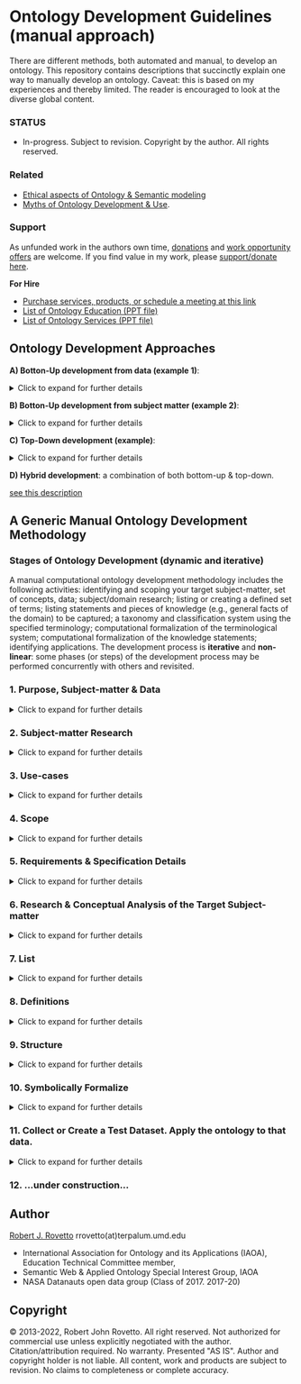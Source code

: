 # Ontology Development Guidelines (manual approach)
There are different methods, both automated and manual, to develop an ontology. This repository contains descriptions that succinctly explain one way to manually develop an ontology. Caveat: this is based on my experiences and thereby limited. The reader is encouraged to look at the diverse global content.   

### STATUS 
- In-progress. Subject to revision. Copyright by the author. All rights reserved. 

### Related 
- [Ethical aspects of Ontology & Semantic modeling](https://github.com/rrovetto/Ethical-Ontology-Development)
- [Myths of Ontology Development & Use](https://github.com/rrovetto/Ethical-Ontology-Development/blob/master/Myths-Of-Ontology-Development.md).
### Support
As unfunded work in the authors own time, [donations](https://gogetfunding.com/knowledge-organization-services-ontology-terminology-metadata-concept-analysis/) and [work opportunity offers](https://tinyurl.com/hm8wu2sa) are welcome. If you find value in my work, please [support/donate here](https://gogetfunding.com/knowledge-organization-services-ontology-terminology-metadata-concept-analysis/).

**For Hire**
- [Purchase services, products, or schedule a meeting at this link](https://tinyurl.com/yas7trzy)
- [List of Ontology Education (PPT file)](https://www.slideshare.net/RobertRovetto/ontology-courses-education)
- [List of Ontology Services (PPT file)](https://www.slideshare.net/RobertRovetto/ontology-services-238070099)

## Ontology Development Approaches
**A) Botton-Up development from data (example 1)**: 
<details>
<summary>Click to expand for further details</summary>
	
- Examine data, identify relevant subject matter; then create categories to describe that data (e.g., for what the data is about). This is specific to generic, or concrete to abstract. It may focus on asserting only those categories that will annotate the data elements you have.
</details>

**B) Botton-Up development from subject matter (example 2)**: 
<details>
  <summary>Click to expand for further details</summary>
	
- Examine the subjectmatter (e.g., corpus documents, nomenclature, etc.) and create corresponding ontology constructs for the most common concepts found in the subjectmatter.
</details>
	
**C) Top-Down development (example)**: 
<details>
  <summary>Click to expand for further details</summary>
	
- Identify and create ontology constructs independent of examining data, but which can annotate the data. E.g., create abstract classes and modify accordingly once you examine the data and the intended meaning of the datasets and data elements. 
</details>

**D) Hybrid development**: a combination of both bottom-up & top-down.

[see this description](https://answers.knowledgegraph.tech/t/whats-the-difference-between-a-bottom-up-and-a-top-down-ontology-modeling-approach/5064)
## A Generic Manual Ontology Development Methodology

### Stages of Ontology Development (dynamic and iterative)
A manual computational ontology development methodology includes the following activities: identifying and scoping your target subject-matter, set of concepts, data; subject/domain research; listing or creating a defined set of terms; listing statements and pieces of knowledge (e.g., general facts of the domain) to be captured; a taxonomy and classification system using the specified terminology; computational formalization of the terminological system; computational formalization of the knowledge statements; identifying applications. The development process is **iterative** and **non-linear**: some phases (or steps) of the development process may be performed concurrently with others and revisited. 
### 1. Purpose, Subject-matter & Data 
<details>
  <summary>Click to expand for further details</summary>
	
- Identify purpose(s), goal(s), or function(s), application(s) for the ontology. _What is the ontology(s) for? How is it intended to be used? What are the desired features and functionalities?_
- Identify the subject-matter or set of concepts (the universe/domain of discourse/interest) you wish to model in an ontology.
- Identify the data that the ontology will be applied to (e.g., to annotate), annotate, or be based on. _What datasets, databases? What types of data? What is the data about?_ 

**Meta-level Consideration**: the boundaries or limits of a given target area, and domain are often arbitrary. Some domains, perceived as disciplines, are in fact overlapping. Therefore there is a degree of arbitrariness when scoping and identifying or creating a target domain. One modeler may scope and model the same topic differently than anothe modeler.
</details>

### 2. Subject-matter Research
<details>
  <summary>Click to expand for further details</summary>
	
- Research the target subject and domain corpora: publications, data, projects, subject-matter experts, educational courses, etc.
</details>

### 3. Use-cases
<details>
  <summary>Click to expand for further details</summary>
	
- Identify use-cases for the ontology. _Where may the ontology be applied? How can the ontology be used? What stakeholders, societal sectors, computational systems, and applications may benefit from it? What are situations in which the ontology could be used?_
</details>

### 4. Scope
<details>
  <summary>Click to expand for further details</summary>
	
- Identify or specify the boundaries of the target subject-matter that the ontology(s) will represent. 
- NOTE: consider [this](https://github.com/rrovetto/Ontology-Development-Guidelines/blob/master/DomainDemarcation.md).
</details>

### 5. Requirements & Specification Details
<details>
  <summary>Click to expand for further details</summary>
	
- Identify what will be required to (i) realize the purpose and (ii) apply the ontology to the use-cases. 
- State specification details: 
	- What natural language? 
	- What computable language (knowledge representation and reasoning language / implementation langauges)? 
	- Stylistic conventions, e.g., naming conventions for terms/labels, etc.  
	- Identify or create _competency questions_: queries that the ontology (and datasets) can be asked computationally.
- Select, Acquire or Develop resources and tools, e.g., ontology editor software, knowledge representation languages, 
- Corpora (research documents, domain knowledge), data sources, contributors, partners, subject-matter experts, etc.
- Identify and select supplemental tools: ontology engeineer tools, ontology development environments, automated reasoners, etc.  
NOTE: an example is the NEON Methodology.
</details>

### 6. Research & Conceptual Analysis of the Target Subject-matter
<details>
  <summary>Click to expand for further details</summary>
	
- Examine the target subject matter. Gain a big-picture understanding. Try to identify essential concepts, themes, challenges, etc. 
- Identify generic knowledge, statements or beliefs to be represented in the ontology. These are often universal statements of a broad nature. 
</details>

### 7. List
<details>
  <summary>Click to expand for further details</summary>
	
- Identify & list specific things in the universe of discourse you want the ontology to represent, e.g., particulars objects, activities, etc.; categories of objects, activities, etc.
- Identify & list concepts and terms needed to either: (i) describe the things in universe of discourse, or (ii) described the concepts and terms themselves. 
- Create concepts and terms where needed, e.g., where finer distinctions non-found in the domain literature are needed to ontologically model the domain.
- List statements of knowledge or belief to be represented in the ontology. This may take the form of a set of sentences describing some general rule, fact, principle, or aspect about the target domain and its contents.
- WHEN CREATING AN ONTOLOGY FOR A SPECIFIC DATABASE: list the key terms and pieces of knowledge found therein, e.g., database column/field and row names, etc. Analysis and discussion may be needed.
- For a candidate category, ask: **_Is there a data element or dataset that can be annotated with this category?_** If not, then you may not need it (but it will be situational).
</details>

### 8. Definitions
<details>
  <summary>Click to expand for further details</summary>
	
- Identify or prescribe the intended meaning for each of the list of things, concepts and terms: determine the intended semantics for the ontology's terminology.
	- You may begin with some intended meaning or concept, and the form a term that most clearly expresses it. 
- Research definitions (of key terms) from corpus material: dictionaries, academia, journal publications, subject-matter experts, etc.
- Identify undefined (primitive) terms.
- Write definitions in natural-language that most closely expresses that intended meaning.
- For all primitive terms, state they are undefined, but also provide a clarifying note to provide the user with some sense of meaning. 
</details>

### 9. Structure
<details>
  <summary>Click to expand for further details</summary>
	
- In this process, identify how the things or terms denoting them are related (if at all). Distinguish between relationships between the word (term) and what it denotes. E.g., dogs have four legs. vs. the word 'dog' means [...].
- Create or select terms for how they are related (i.e., for the relationships between them).
- Define these relational terms.
- Use abstract distinctions and structuring relations, e.g., category vs. instance, class vs. member, class and subclass, broader & narrower, etc. 
</details>

### 10. Symbolically Formalize
<details>
  <summary>Click to expand for further details</summary>
	
- Select or create a formalism/implementation language that is computable. Select or create an ontology editor tool with a built-in artificial language.
- Consider also translating the natural-language definitions and knowledge statements into symbolic logic definitions, e.g., in first-order predicate calculus (FOL). 
- Translate the natural language meanings into the chosen formalism, or use your chosen ontology editor tool’s language.
- Formal definitions may use the labels to better foster automation.
</details>

### 11. Collect or Create a Test Dataset. Apply the ontology to that data.
<details>
  <summary>Click to expand for further details</summary>
	
- Before deployment into actual use-cases or operational data owned by stakeholders or others, collect or create test data to test and validate the functionality, goals, and utility of the ontology. This will serve to identify any bugs (technical problems or limitations).
- Apply or use the ontology to that test data by using supplemental tools (See Stage 5): run any reasoner to test for functionalities such as classification, correct inference, etc.
</details>

### 12. ...under construction...
 
## Author
[Robert J. Rovetto](https://orcid.org/0000-0003-3835-7817)
rrovetto(at)terpalum.umd.edu
* International Association for Ontology and its Applications (IAOA), Education Technical Committee member, 
* Semantic Web & Applied Ontology Special Interest Group, IAOA
* NASA Datanauts open data group (Class of 2017. 2017-20)

## Copyright
© 2013-2022, Robert John Rovetto. All right reserved.
Not authorized for commercial use unless explicitly negotiated with the author. Citation/attribution required.
No warranty. Presented "AS IS". Author and copyright holder is not liable. All content, work and products are subject to revision. No claims to completeness or complete accuracy.
